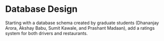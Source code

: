 # Database Design
Starting with a database schema created by graduate students (Dhananjay Arora, Akshay Babu, Sumit Kawale, and Prashant Madaan), add a ratings system for both drivers and restaurants.
